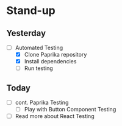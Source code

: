 # Stand-up

## Yesterday

- [ ] Automated Testing
  - [x] Clone Paprika repository
  - [x] Install dependencies
  - [ ] Run testing

## Today

- [ ] cont. Paprika Testing
  - [ ] Play with Button Component Testing
- [ ] Read more about React Testing
